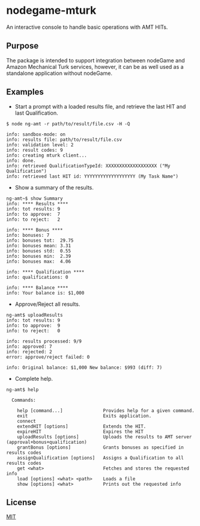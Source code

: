 # nodegame-mturk 

An interactive console to handle basic operations with AMT HITs.

## Purpose

The package is intended to support integration between nodeGame and
Amazon Mechanical Turk services, however, it can be as well used as a
standalone application without nodeGame.

## Examples

- Start a prompt with a loaded results file, and retrieve the last HIT
and last Qualification.
```
$ node ng-amt -r path/to/result/file.csv -H -Q

info: sandbox-mode: on
info: results file: path/to/result/file.csv
info: validation level: 2
info: result codes: 9
info: creating mturk client...
info: done.
info: retrieved QualificationTypeId: XXXXXXXXXXXXXXXXXXX ("My Qualification")
info: retrieved last HIT id: YYYYYYYYYYYYYYYYYYY (My Task Name")
```
- Show a summary of the results.

```
ng-amt~$ show Summary
info: **** Results ****
info: tot results: 9
info: to approve:  7
info: to reject:   2

info: **** Bonus ****
info: bonuses: 7
info: bonuses tot:  29.75
info: bonuses mean: 3.31
info: bonuses std:  0.55
info: bonuses min:  2.39
info: bonuses max:  4.06

info: **** Qualification ****
info: qualifications: 0

info: **** Balance ****
info: Your balance is: $1,000
```

- Approve/Reject all results.

```
ng-amt$ uploadResults 
info: tot results: 9
info: to approve:  9
info: to reject:   0

info: results processed: 9/9
info: approved: 7
info: rejected: 2
error: approve/reject failed: 0

info: Original balance: $1,000 New balance: $993 (diff: 7)
```

- Complete help.

```
ng-amt$ help

  Commands:

    help [command...]               Provides help for a given command.
    exit                            Exits application.
    connect                         
    extendHIT [options]             Extends the HIT.
    expireHIT                       Expires the HIT
    uploadResults [options]         Uploads the results to AMT server (approval+bonus+qualification)
    grantBonus [options]            Grants bonuses as specified in results codes
    assignQualification [options]   Assigns a Qualification to all results codes
    get <what>                      Fetches and stores the requested info
    load [options] <what> <path>    Loads a file
    show [options] <what>           Prints out the requested info
```

## License

[MIT](LICENSE)
